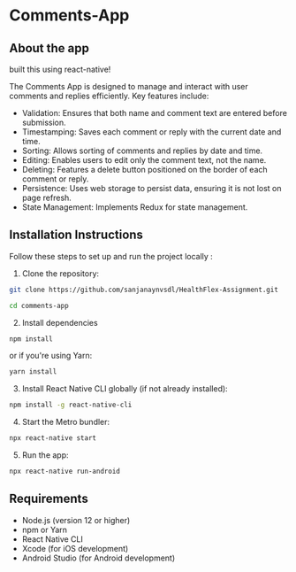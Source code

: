# Comments-App
## About the app
built this using react-native!

The Comments App is designed to manage and interact with user comments and replies efficiently. Key features include:

- Validation: Ensures that both name and comment text are entered before submission.
- Timestamping: Saves each comment or reply with the current date and time.
- Sorting: Allows sorting of comments and replies by date and time.
- Editing: Enables users to edit only the comment text, not the name.
- Deleting: Features a delete button positioned on the border of each comment or reply.
- Persistence: Uses web storage to persist data, ensuring it is not lost on page refresh.
- State Management: Implements Redux for state management.

## Installation Instructions
Follow these steps to set up and run the project locally :

1.  Clone the repository:
```bash
git clone https://github.com/sanjanaynvsdl/HealthFlex-Assignment.git
```
```bash
cd comments-app
```
2. Install dependencies
 ```bash
npm install
```
or if you're using Yarn:
 ```bash
yarn install
```
3. Install React Native CLI globally (if not already installed):
 ```bash
npm install -g react-native-cli
```
4. Start the Metro bundler:
```bash
npx react-native start
```
5. Run the app:
```bash
npx react-native run-android
```
## Requirements

- Node.js (version 12 or higher)
- npm or Yarn
- React Native CLI
- Xcode (for iOS development)
- Android Studio (for Android development)
